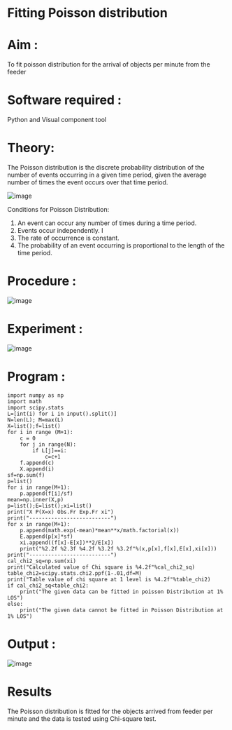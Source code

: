 # Fitting Poisson  distribution
# Aim : 

To fit poisson distribution for the arrival of objects per minute from the feeder

# Software required :  

Python and Visual component tool

# Theory:

The Poisson distribution is the discrete probability distribution of the number of events occurring in a given time period, given the average number of times the event occurs over that time period.

![image](https://user-images.githubusercontent.com/104613195/166248326-fd042076-8b0b-40c4-8b11-1d8e8fcb74db.png)

 Conditions for Poisson Distribution:

1. An event can occur any number of times during a time period.
2. Events occur independently. I
3. The rate of occurrence is constant.
4. The probability of an event occurring is proportional to the length of the time period. 
 
# Procedure :

![image](https://user-images.githubusercontent.com/104613195/166251988-d0c53205-6080-4f7b-ae4c-398178586637.png)

# Experiment :

![image](https://user-images.githubusercontent.com/103921593/230282876-f4a5afbf-cac1-4648-a1b0-c78840638a8e.png)

# Program :
```
import numpy as np
import math
import scipy.stats
L=[int(i) for i in input().split()]
N=len(L); M=max(L) 
X=list();f=list()
for i in range (M+1):
    c = 0
    for j in range(N):
        if L[j]==i:
            c=c+1
    f.append(c)
    X.append(i)
sf=np.sum(f)
p=list()
for i in range(M+1):
    p.append(f[i]/sf) 
mean=np.inner(X,p)
p=list();E=list();xi=list()
print("X P(X=x) Obs.Fr Exp.Fr xi")
print("--------------------------")
for x in range(M+1):
    p.append(math.exp(-mean)*mean**x/math.factorial(x))
    E.append(p[x]*sf)
    xi.append((f[x]-E[x])**2/E[x])
    print("%2.2f %2.3f %4.2f %3.2f %3.2f"%(x,p[x],f[x],E[x],xi[x]))
print("--------------------------")
cal_chi2_sq=np.sum(xi)
print("Calculated value of Chi square is %4.2f"%cal_chi2_sq)
table_chi2=scipy.stats.chi2.ppf(1-.01,df=M)
print("Table value of chi square at 1 level is %4.2f"%table_chi2)
if cal_chi2_sq<table_chi2:
    print("The given data can be fitted in poisson Distribution at 1% LOS")
else:
    print("The given data cannot be fitted in Poisson Distribution at 1% LOS")
```
# Output : 
![image](https://github.com/Pradeeppachiyappan/Poisson_distribution/assets/118707347/a70fd215-3be0-461b-a45e-00841029452a)

# Results

The Poisson distribution is fitted for the objects arrived from feeder per minute and the data is tested using Chi-square test. 
 
